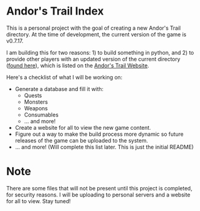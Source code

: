 # Andor's Trail Index
This is a personal project with the goal of creating a new Andor's Trail directory. At the time of development, the current version of the game is v0.7.17.

I am building this for two reasons: 1) to build something in python, and 2) to provide other players with an updated version of the current directory ([found here](http://andorstrail.irkalla.cz/0.7.0/)), which is listed on the [Andor's Trail Website](https://andorstrail.com/).

Here's a checklist of what I will be working on:
* Generate a database and fill it with:
    + Quests
    + Monsters
    + Weapons
    + Consumables
    + ... and more!
* Create a website for all to view the new game content.
* Figure out a way to make the build process more dynamic so future releases of the game can be uploaded to the system.
* ... and more! (Will complete this list later. This is just the initial README)

# Note
There are some files that will not be present until this project is completed, for security reasons. I will be uploading to personal servers and a website for all to view. Stay tuned!
